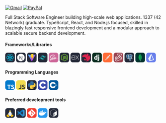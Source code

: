[![Gmail](https://img.shields.io/badge/Gmail-D14836?style=for-the-badge&logo=gmail&logoColor=white)](mailto:elmehdichoukri02@gmail.com)
[![PayPal](https://img.shields.io/badge/PayPal-00457C?style=for-the-badge&logo=paypal&logoColor=white)](https://paypal.me/me3za)

Full Stack Software Engineer building high-scale web applications. 1337 (42 Network) graduate. TypeScript, React, and Node.js focused, skilled in blazingly fast responsive frontend development and a modular approach to scalable secure backend development.

#### Frameworks/Libraries

<div>
<img src="./assets/react.svg" width=31>
<img src="./assets/nextjs.svg" width=31>
<img src="./assets/vite.svg" width=31>

<img src="./assets/tailwind.svg" width=31>
<img src="./assets/sass.svg" width=31>

<img src="./assets/node.svg" width=31>
<img src="./assets/expressjs.svg" width=31>
<img src="./assets/nestjs.svg" width=31>
<img src="./assets/django.svg" width=31>
<img src="./assets/postman.svg" width=31>
<img src="./assets/jest.svg" width=31>

<img src="./assets/postgre.svg" width=31>
<img src="./assets/mongodb.svg" width=31>
<img src="./assets/prisma.svg" width=31>

</div>

#### Programming Languages

<div>
<img src="./assets/typescript.svg" width=31>
<img src="./assets/javascript.svg" width=31>
<img src="./assets/py.svg" width=31>
<img src="./assets/c.svg" width=31>
<img src="./assets/cpp.svg" width=31>
</div>

#### Preferred development tools

<div>
<img src="./assets/linux.svg" width=31>
<img src="./assets/vscode.svg" width=31>
<img src="./assets/git.svg" width=31>
<img src="./assets/docker.svg" width=31>
<img src="./assets/bash.svg" width=31>
</div>
